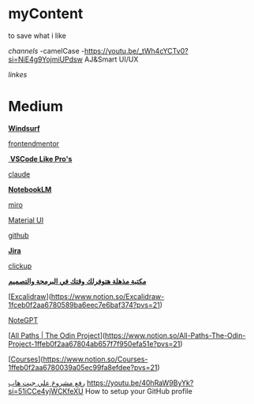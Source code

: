 # myContent
to save what i like


*channels*
-camelCase
-https://youtu.be/_tWh4cYCTv0?si=NiE4g9YojmiUPdsw
AJ&Smart UI/UX 



*linkes*
# Medium

[**Windsurf**](https://www.notion.so/Windsurf-1edeb0f2aa67809b9f20f80cebd6c7a6?pvs=21)

[frontendmentor](https://www.notion.so/frontendmentor-1edeb0f2aa6780e8b72bff0939e8eaaa?pvs=21)

[ **VSCode Like Pro's**](https://www.notion.so/VSCode-Like-Pro-s-1edeb0f2aa6780c8a3d9fcdf68400d4f?pvs=21)

[claude](https://www.notion.so/claude-1edeb0f2aa6780afb7d9f810679a8b61?pvs=21)

[**NotebookLM**](https://www.notion.so/NotebookLM-1edeb0f2aa6780b99f93e7da25e92955?pvs=21)

[miro](https://www.notion.so/miro-1faeb0f2aa6780e69b75c4512743c3bf?pvs=21)

[Material UI](https://www.notion.so/Material-UI-1fbeb0f2aa67802f8225c0c811290d41?pvs=21)

[github](https://www.notion.so/github-1fbeb0f2aa67803ca15bc2f0cdae8886?pvs=21)

[**Jira**](https://www.notion.so/Jira-1fbeb0f2aa6780a78d6bca5aed7d667b?pvs=21)

[clickup](https://www.notion.so/clickup-1fbeb0f2aa6780d5ab28c6afd1af5bc9?pvs=21)

[**مكتبة مذهلة هتوفرلك وقتك في البرمجة والتصميم**](https://www.notion.so/1fbeb0f2aa678070a000e0923dbe8635?pvs=21)

[[Excalidraw](https://excalidraw.com/)](https://www.notion.so/Excalidraw-1fceb0f2aa6780589ba6eec7e6baf374?pvs=21)

[NoteGPT](https://www.notion.so/NoteGPT-1fdeb0f2aa678041a9fcd8e5b3bc9a6d?pvs=21)

[[All Paths | The Odin Project](https://www.theodinproject.com/paths)](https://www.notion.so/All-Paths-The-Odin-Project-1ffeb0f2aa67804ab657f7f950efa51e?pvs=21)

[[Courses](https://scrimba.com/courses)](https://www.notion.so/Courses-1ffeb0f2aa6780039a05ec99fa8efdee?pvs=21)

[رفع مشروع علي جيت هاب](https://www.notion.so/203eb0f2aa67809dab84f89a544c6ef8?pvs=21)
https://youtu.be/40hRaW9ByYk?si=51iCCe4yjWCKfeXU    How to setup your GitHub profile
